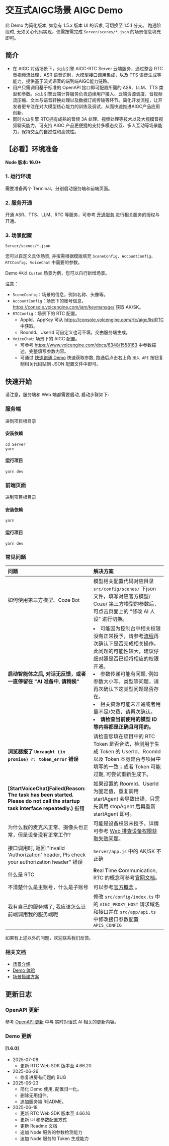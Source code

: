 # 交互式AIGC场景 AIGC Demo

此 Demo 为简化版本, 如您有 1.5.x 版本 UI 的诉求, 可切换至 1.5.1 分支。
跑通阶段时, 无须关心代码实现，仅需按需完成 `Server/scenes/*.json` 的场景信息填充即可。

## 简介
- 在 AIGC 对话场景下，火山引擎 AIGC-RTC Server 云端服务，通过整合 RTC 音视频流处理，ASR 语音识别，大模型接口调用集成，以及 TTS 语音生成等能力，提供基于流式语音的端到端AIGC能力链路。
- 用户只需调用基于标准的 OpenAPI 接口即可配置所需的 ASR、LLM、TTS 类型和参数。火山引擎云端计算服务负责边缘用户接入、云端资源调度、音视频流压缩、文本与语音转换处理以及数据订阅传输等环节。简化开发流程，让开发者更专注在对大模型核心能力的训练及调试，从而快速推进AIGC产品应用创新。     
- 同时火山引擎 RTC拥有成熟的音频 3A 处理、视频处理等技术以及大规模音视频聊天能力，可支持 AIGC 产品更便捷的支持多模态交互、多人互动等场景能力，保持交互的自然性和高效性。 

## 【必看】环境准备
**Node 版本: 16.0+**

### 1. 运行环境
需要准备两个 Terminal，分别启动服务端和前端页面。

### 2. 服务开通
开通 ASR、TTS、LLM、RTC 等服务，可参考 [开通服务](https://www.volcengine.com/docs/6348/1315561?s=g) 进行相关服务的授权与开通。

### 3. 场景配置
`Server/scenes/*.json`

您可以自定义具体场景, 并按需根据模版填充 `SceneConfig`、`AccountConfig`、`RTCConfig`、`VoiceChat` 中需要的参数。

Demo 中以 `Custom` 场景为例，您可以自行新增场景。

注意：
- `SceneConfig`：场景的信息，例如名称、头像等。
- `AccountConfig`：场景下的账号信息，https://console.volcengine.com/iam/keymanage/ 获取 AK/SK。
- `RTCConfig`：场景下的 RTC 配置。
    - AppId、AppKey 可从 https://console.volcengine.com/rtc/aigc/listRTC 中获取。
    - RoomId、UserId 可自定义也可不填，交由服务端生成。
- `VoiceChat`: 场景下的 AIGC 配置。
    - 可参考 https://www.volcengine.com/docs/6348/1558163 中参数描述，完整填写参数内容。
    - 可通过 [快速跑通 Demo](https://console.volcengine.com/rtc/aigc/run?s=g) 快速获取参数, 跑通后点击右上角 `接入 API` 按钮复制相关代码贴到 JSON 配置文件中即可。

## 快速开始
请注意，服务端和 Web 端都需要启动, 启动步骤如下:
### 服务端
进到项目根目录
#### 安装依赖
```shell
cd Server
yarn
```
#### 运行项目
```shell
yarn dev
```

### 前端页面
进到项目根目录
#### 安装依赖
```shell
yarn
```
#### 运行项目
```shell
yarn dev
```

### 常见问题
| 问题 | 解决方案 |
| :-- | :-- |
| 如何使用第三方模型、Coze Bot | 模型相关配置代码对应目录 `src/config/scenes/` 下json 文件，填写对应官方模型/ Coze/ 第三方模型的参数后，可点击页面上的 "修改 AI 人设" 进行切换。 |
| **启动智能体之后, 对话无反馈，或者一直停留在 "AI 准备中, 请稍侯"** | <li>可能因为控制台中相关权限没有正常授予，请参考[流程](https://www.volcengine.com/docs/6348/1315561?s=g)再次确认下是否完成相关操作。此问题的可能性较大，建议仔细对照是否已经将相应的权限开通。</li><li>参数传递可能有问题, 例如参数大小写、类型等问题，请再次确认下这类型问题是否存在。</li><li>相关资源可能未开通或者用量不足/欠费，请再次确认。</li><li>**请检查当前使用的模型 ID 等内容都是正确且可用的。**</li> |
| **浏览器报了 `Uncaught (in promise) r: token_error` 错误** | 请检查您填在项目中的 RTC Token 是否合法，检测用于生成 Token 的 UserId、RoomId 以及 Token 本身是否与项目中填写的一致；或者 Token 可能过期, 可尝试重新生成下。 |
| **[StartVoiceChat]Failed(Reason: The task has been started. Please do not call the startup task interface repeatedly.)** 报错 | 如果设置的 RoomId、UserId 为固定值，重复调用 startAgent 会导致出错，只需先调用 stopAgent 后再重新 startAgent 即可。 |
| 为什么我的麦克风正常、摄像头也正常，但是设备没有正常工作? | 可能是设备权限未授予，详情可参考 [Web 排查设备权限获取失败问题](https://www.volcengine.com/docs/6348/1356355?s=g)。 |
| 接口调用时, 返回 "Invalid 'Authorization' header, Pls check your authorization header" 错误 | `Server/app.js` 中的 AK/SK 不正确 |
| 什么是 RTC | **R**eal **T**ime **C**ommunication, RTC 的概念可参考[官网文档](https://www.volcengine.com/docs/6348/66812?s=g)。 |
| 不清楚什么是主账号，什么是子账号 | 可以参考[官方概念](https://www.volcengine.com/docs/6257/64963?hyperlink_open_type=lark.open_in_browser&s=g) 。|
| 我有自己的服务端了, 我应该怎么让前端调用我的服务端呢 | 修改 `src/config/index.ts` 中的 `AIGC_PROXY_HOST` 请求域名和接口并在 `src/app/api.ts` 中修改接口参数配置 `APIS_CONFIG` |

如果有上述以外的问题，欢迎联系我们反馈。

### 相关文档
- [场景介绍](https://www.volcengine.com/docs/6348/1310537?s=g)
- [Demo 体验](https://www.volcengine.com/docs/6348/1310559?s=g)
- [场景搭建方案](https://www.volcengine.com/docs/6348/1310560?s=g)

## 更新日志

### OpenAPI 更新
参考 [OpenAPI 更新](https://www.volcengine.com/docs/6348/1544162) 中与 实时对话式 AI 相关的更新内容。

### Demo 更新

#### [1.6.0]
- 2025-07-08
    - 更新 RTC Web SDK 版本至 4.66.20
- 2025-06-26
    - 修复进房有问题的 BUG
- 2025-06-23
    - 简化 Demo 使用, 配置归一化。
    - 删除无用组件。
    - 追加服务端 README。
- 2025-06-18
    - 更新 RTC Web SDK 版本至 4.66.16
    - 更新 UI 和参数配置方式
    - 更新 Readme 文档
    - 追加 Node 服务的参数检测能力
    - 追加 Node 服务的 Token 生成能力
